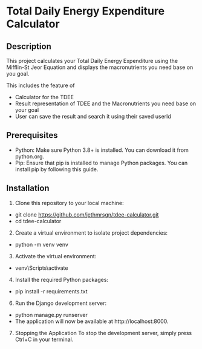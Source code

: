 # Total Daily Energy Expenditure Calculator

## Description
This project calculates your Total Daily Energy Expenditure using the Mifflin-St Jeor Equation and displays the macronutrients you need base on you goal.

This includes the feature of
- Calculator for the TDEE
- Result representation of TDEE and the Macronutrients you need base on your goal
- User can save the result and search it using their saved userId

## Prerequisites
- Python: Make sure Python 3.8+ is installed. You can download it from python.org.
- Pip: Ensure that pip is installed to manage Python packages. You can install pip by following this guide.

## Installation
1. Clone this repository to your local machine:
- git clone https://github.com/jethmrsgn/tdee-calculator.git
- cd tdee-calculator

2. Create a virtual environment to isolate project dependencies:
- python -m venv venv

3. Activate the virtual environment:
- venv\Scripts\activate

4. Install the required Python packages:
- pip install -r requirements.txt

6. Run the Django development server:
- python manage.py runserver
- The application will now be available at http://localhost:8000.

7. Stopping the Application
To stop the development server, simply press Ctrl+C in your terminal.
